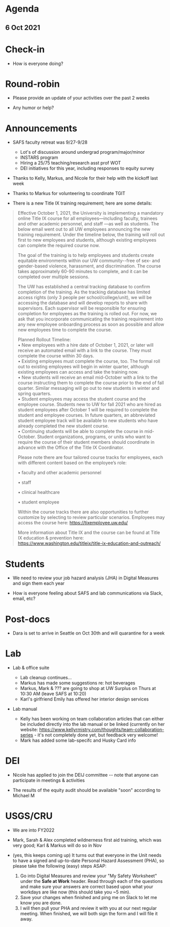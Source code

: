 # Agenda

## 6 Oct 2021


# Check-in

* How is everyone doing?


# Round-robin

* Please provide an update of your activities over the past 2 weeks

* Any humor or help? 


# Announcements

* SAFS faculty retreat was 9/27-9/28  
    - Lot's of discussion around undergrad program/major/minor
    - INSTARS program
    - Hiring a 25/75 teaching/research asst prof WOT
    - DEI initiatives for this year, including responses to equity survey

* Thanks to Kelly, Markus, and Nicole for their help with the kickoff last week

* Thanks to Markus for volunteering to coordinate TGIT

* There is a new Title IX training requirement; here are some details:

> Effective October 1, 2021, the University is implementing a mandatory online Title IX course for all employees—including faculty, trainees and other academic personnel, and staff —as well as students. The below email went out to all UW employees announcing the new training requirement. Under the timeline below, the training will roll out first to new employees and students, although existing employees can complete the required course now. 
>
> The goal of the training is to help employees and students create equitable environments within our UW community--free of sex- and gender-based violence, harassment, and discrimination. The course takes approximately 60-90 minutes to complete, and it can be completed over multiple sessions.
> 
> The UW has established a central tracking database to confirm completion of the training. As the tracking database has limited access rights (only 3 people per school/college/unit), we will be accessing the database and will develop reports to share with supervisors.  Each supervisor will be responsible for ensuring completion for employees as the training is rolled out. For now, we ask that you incorporate communicating the training requirement into any new employee onboarding process as soon as possible and allow new employees time to complete the course.
> 
> Planned Rollout Timeline:  
> • New employees with a hire date of October 1, 2021, or later will receive an automated email with a link to the course. They must complete the course within 30 days.  
> • Existing employees must complete the course, too. The formal roll out to existing employees will begin in winter quarter, although existing employees can access and take the training now.  
> • New students will receive an email mid-October with a link to the course instructing them to complete the course prior to the end of fall quarter. Similar messaging will go out to new students in winter and spring quarters.  
> • Student employees may access the student course and the employee course. Students new to UW for fall 2021 who are hired as student employees after October 1 will be required to complete the student and employee courses. In future quarters, an abbreviated student employee track will be available to new students who have already completed the new student course.  
> • Continuing students will be able to complete the course in mid-October. Student organizations, programs, or units who want to require the course of their student members should coordinate in advance with the Office of the Title IX Coordinator.
> 
> Please note there are four tailored course tracks for employees, each with different content based on the employee’s role:
> 
> • faculty and other academic personnel
> 
> • staff
> 
> • clinical healthcare
> 
> • student employee
> 
> Within the course tracks there are also opportunities to further customize by selecting to review particular scenarios. Employees may access the course here: https://tixemployee.uw.edu/
> 
> More information about Title IX and the course can be found at Title IX education & prevention here: https://www.washington.edu/titleix/title-ix-education-and-outreach/


# Students

* We need to review your job hazard analysis (JHA) in Digital Measures and sign them each year

* How is everyone feeling about SAFS and lab communications via Slack, email, etc?


# Post-docs

* Dara is set to arrive in Seattle on Oct 30th and will quarantine for a week


# Lab

* Lab & office suite

    - Lab cleanup continues...
    - Markus has made some suggestions re: hot beverages
    - Markus, Mark & ??? are going to shop at UW Surplus on Thurs at 10:30 AM (leave SAFS at 10:20)
    - Karl's girlfriend Emily has offered her interior design services

* Lab manual

    - Kelly has been working on team collaboration articles that can either be included directly into the lab manual or be linked (currently on her website: https://www.kellyrmistry.com/thoughts/team-collaboration-series - it's not completely done yet, but feedback very welcome!
    - Mark has added some lab-specifc and Husky Card info 

# DEI

* Nicole has applied to join the DEIJ committee -- note that anyone can participate in meetings & activities

* The results of the equity audit should be available "soon" according to Michael M


# USGS/CRU

* We are into FY2022

* Mark, Sarah & Alex completed wildnerness first aid training, which was very good; Karl & Markus will do so in Nov

* (yes, this keeps coming up) It turns out that everyone in the Unit needs to have a signed and up-to-date Personal Hazard Assessment (PHA), so please take the following (easy) steps ASAP:

    1) Go into Digital Measures and review your "My Safety Worksheet" under the **Safe at Work** header. Read through each of the questions and make sure your answers are correct based upon what your workdays are like now (this should take you ~5 min).  
    2) Save your changes when finished and ping me on Slack to let me know you are done.  
    3) I will then pull your PHA and review it with you at our next regular meeting. When finished, we will both sign the form and I will file it away.
